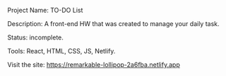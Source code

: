 Project Name: TO-DO List

Description: A front-end HW that was created to manage your daily task.

Status: incomplete.

Tools: React, HTML, CSS, JS, Netlify.

Visit the site: https://remarkable-lollipop-2a6fba.netlify.app
